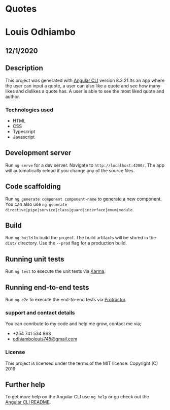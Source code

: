 # Quotes
# Louis Odhiambo
## 12/1/2020

## Description
This project was generated with [Angular CLI](https://github.com/angular/angular-cli) version 8.3.21.Its an app where the user can input a quote, a user can also like a quote and see how many likes and dislikes a quote has. A user is able to see the most liked quote and author.

### Technologies used
* HTML 
* CSS
* Typescript
* Javascript

## Development server

Run `ng serve` for a dev server. Navigate to `http://localhost:4200/`. The app will automatically reload if you change any of the source files.

## Code scaffolding

Run `ng generate component component-name` to generate a new component. You can also use `ng generate directive|pipe|service|class|guard|interface|enum|module`.

## Build

Run `ng build` to build the project. The build artifacts will be stored in the `dist/` directory. Use the `--prod` flag for a production build.

## Running unit tests

Run `ng test` to execute the unit tests via [Karma](https://karma-runner.github.io).

## Running end-to-end tests

Run `ng e2e` to execute the end-to-end tests via [Protractor](http://www.protractortest.org/).

### support and contact details
You can conribute to my code and help me grow, contact me via;
* +254 741 534 863 
* odhiambolouis745@gmail.com

### License
This project is licensed under the terms of the MIT license. Copyright (C) 2019

## Further help

To get more help on the Angular CLI use `ng help` or go check out the [Angular CLI README](https://github.com/angular/angular-cli/blob/master/README.md).
